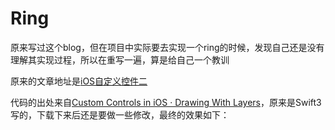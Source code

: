 # Ring

原来写过这个blog，但在项目中实际要去实现一个ring的时候，发现自己还是没有理解其实现过程，所以在重写一遍，算是给自己一个教训

原来的文章地址是[iOS自定义控件二](https://blog.csdn.net/u014084081/article/details/53435252)

代码的出处来自[Custom Controls in iOS · Drawing With Layers](https://www.raywenderlich.com/4433-custom-controls-in-ios/lessons/5)，原来是Swift3写的，下载下来后还是要做一些修改，最终的效果如下：

